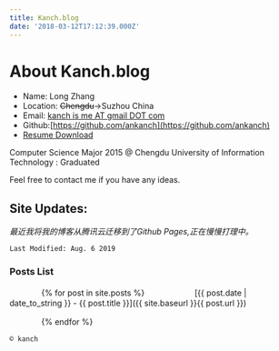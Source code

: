 ```yaml
---
title: Kanch.blog
date: '2018-03-12T17:12:39.000Z'
---
```


# About Kanch.blog

* Name: Long Zhang
* Location: ~~Chengdu~~→Suzhou China
* Email: [kanch is me AT gmail DOT com](kanchisme@gmail.com)
* Github:[https://github.com/ankanch](https://github.com/ankanch)
* [Resume Download](http://d.akakanch.com/BlogResourceShare/Resume%20of%20Long%20Zhang%20March%202018%20-formal-reversion%201.pdf)

Computer Science Major 2015 @ Chengdu University of Information Technology : Graduated

Feel free to contact me if you have any ideas.

## Site Updates:

_最近我将我的博客从腾讯云迁移到了Github Pages,正在慢慢打理中。_

`Last Modified: Aug. 6 2019`

### Posts List
　　　　{% for post in site.posts %}
　　　　　　[{{ post.date | date_to_string }} - {{ post.title }}]({{ site.baseurl }}{{ post.url }})

　　　　{% endfor %}


`© kanch`